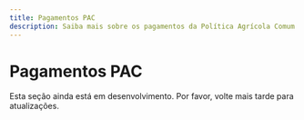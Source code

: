 ```yaml
---
title: Pagamentos PAC
description: Saiba mais sobre os pagamentos da Política Agrícola Comum (PAC) e como eles podem beneficiar os cultivadores de camelina.
---
```

# Pagamentos PAC

Esta seção ainda está em desenvolvimento. Por favor, volte mais tarde para atualizações.